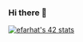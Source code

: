 ### Hi there 👋
[![efarhat's 42 stats](https://badge.mediaplus.ma/greenbinary/efarhat)](https://github.com/oakoudad/badge42)
<!--
**mhidoxox/mhidoxox** is a ✨ _special_ ✨ repository because its `README.md` (this file) appears on your GitHub profile.

Here are some ideas to get you started:

- 🔭 I’m currently working on ...
- 🌱 I’m currently learning ...
- 👯 I’m looking to collaborate on ...
- 🤔 I’m looking for help with ...
- 💬 Ask me about ...
- 📫 How to reach me: ...
- 😄 Pronouns: ...
- ⚡ Fun fact: ...
-->
